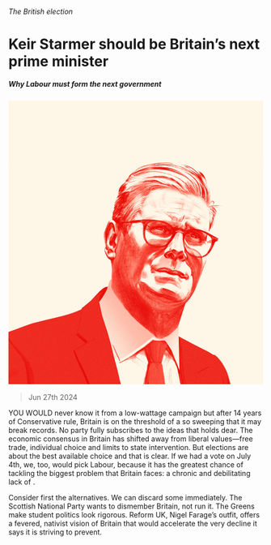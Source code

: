 ###### The British election

# Keir Starmer should be Britain’s next prime minister 

##### Why Labour must form the next government 

![image](images/20240629_LDD001_FH.jpg) 

> Jun 27th 2024 

YOU WOULD never know it from a low-wattage campaign but after 14 years of Conservative rule, Britain is on the threshold of a  so sweeping that it may break records. No party fully subscribes to the ideas that  holds dear. The economic consensus in Britain has shifted away from liberal values—free trade, individual choice and limits to state intervention. But elections are about the best available choice and that is clear. If we had a vote on July 4th, we, too, would pick Labour, because it has the greatest chance of tackling the biggest problem that Britain faces: a chronic and debilitating lack of .

Consider first the alternatives. We can discard some immediately. The Scottish National Party wants to dismember Britain, not run it. The Greens make student politics look rigorous. Reform UK, Nigel Farage’s outfit, offers a fevered, nativist vision of Britain that would accelerate the very decline it says it is striving to prevent. 

